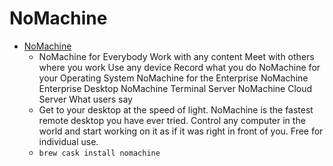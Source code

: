 # NoMachine
- [NoMachine](https://www.nomachine.com/)
  -  NoMachine for Everybody Work with any content Meet with others where you work Use any device Record what you do NoMachine for your Operating System NoMachine for the Enterprise NoMachine Enterprise Desktop NoMachine Terminal Server NoMachine Cloud Server What users say
  - Get to your desktop at the speed of light. NoMachine is the fastest remote desktop you have ever tried. Control any computer in the world and start working on it as if it was right in front of you. Free for individual use.
  - `brew cask install nomachine`
